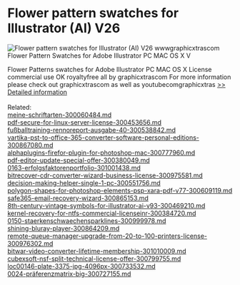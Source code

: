 # Flower pattern swatches for Illustrator (AI) V26
![Flower pattern swatches for Illustrator (AI) V26](https://mycommerce.akamaized.net/api/pimages/P300468904/BIG/300468904.PNG)
wwwgraphicxtrascom Flower Pattern Swatches for Adobe Illustrator PC MAC OS X V

 Flower Patterns swatches for Adobe Illustrator PC MAC OS X License commercial use OK royaltyfree all by graphicxtrascom For more information please check out graphicxtrascom as well as youtubecomgraphicxtras
[>> Detailed information](https://secure.shareit.com/shareit/product.html?productid=300468904&affiliateid=200057808)<br/><br/>Related:
<br />[meine-schriftarten-300060484.md](https://github.com/downloadplanet/downloadplanet/blob/main/meine-schriftarten-300060484.md)<br />[pdf-secure-for-linux-server-license-300453656.md](https://github.com/downloadplanet/downloadplanet/blob/main/pdf-secure-for-linux-server-license-300453656.md)<br />[fußballtraining-rennoreport-ausgabe-40-300538842.md](https://github.com/downloadplanet/downloadplanet/blob/main/fußballtraining-rennoreport-ausgabe-40-300538842.md)<br />[vartika-pst-to-office-365-converter-software-personal-editions-300867080.md](https://github.com/downloadplanet/downloadplanet/blob/main/vartika-pst-to-office-365-converter-software-personal-editions-300867080.md)<br />[alphaplugins-firefor-plugin-for-photoshop-mac-300777960.md](https://github.com/downloadplanet/downloadplanet/blob/main/alphaplugins-firefor-plugin-for-photoshop-mac-300777960.md)<br />[pdf-editor-update-special-offer-300380049.md](https://github.com/downloadplanet/downloadplanet/blob/main/pdf-editor-update-special-offer-300380049.md)<br />[0163-erfolgsfaktorenportfolio-301001438.md](https://github.com/downloadplanet/downloadplanet/blob/main/0163-erfolgsfaktorenportfolio-301001438.md)<br />[bitrecover-cdr-converter-wizard-business-license-300975581.md](https://github.com/downloadplanet/downloadplanet/blob/main/bitrecover-cdr-converter-wizard-business-license-300975581.md)<br />[decision-making-helper-single-1-pc-300551756.md](https://github.com/downloadplanet/downloadplanet/blob/main/decision-making-helper-single-1-pc-300551756.md)<br />[polygon-shapes-for-photoshop-elements-psp-xara-pdf-v77-300609119.md](https://github.com/downloadplanet/downloadplanet/blob/main/polygon-shapes-for-photoshop-elements-psp-xara-pdf-v77-300609119.md)<br />[safe365-email-recovery-wizard-300865153.md](https://github.com/downloadplanet/downloadplanet/blob/main/safe365-email-recovery-wizard-300865153.md)<br />[8th-century-vintage-symbols-for-illustrator-ai-v93-300469210.md](https://github.com/downloadplanet/downloadplanet/blob/main/8th-century-vintage-symbols-for-illustrator-ai-v93-300469210.md)<br />[kernel-recovery-for-ntfs-commercial-licenseinr-300384720.md](https://github.com/downloadplanet/downloadplanet/blob/main/kernel-recovery-for-ntfs-commercial-licenseinr-300384720.md)<br />[0150-staerkenschwaechensparklines-300999978.md](https://github.com/downloadplanet/downloadplanet/blob/main/0150-staerkenschwaechensparklines-300999978.md)<br />[shining-bluray-player-300864209.md](https://github.com/downloadplanet/downloadplanet/blob/main/shining-bluray-player-300864209.md)<br />[remote-queue-manager-upgrade-from-20-to-100-printers-license-300976302.md](https://github.com/downloadplanet/downloadplanet/blob/main/remote-queue-manager-upgrade-from-20-to-100-printers-license-300976302.md)<br />[bitwar-video-converter-lifetime-membership-301010009.md](https://github.com/downloadplanet/downloadplanet/blob/main/bitwar-video-converter-lifetime-membership-301010009.md)<br />[cubexsoft-nsf-split-technical-license-offer-300799755.md](https://github.com/downloadplanet/downloadplanet/blob/main/cubexsoft-nsf-split-technical-license-offer-300799755.md)<br />[loc00146-plate-3375-jpg-4096px-300733532.md](https://github.com/downloadplanet/downloadplanet/blob/main/loc00146-plate-3375-jpg-4096px-300733532.md)<br />[0024-präferenzmatrix-big-300727155.md](https://github.com/downloadplanet/downloadplanet/blob/main/0024-präferenzmatrix-big-300727155.md)